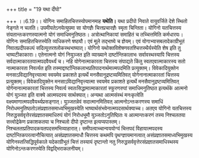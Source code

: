 +++
title = "19 यथा दीपो"

+++
।।6.19।। योगिनः समाहितचित्तस्योपमानमाह **यथेति।** यथा प्रदीपो निवाते
वायुवर्जिते देशे स्थितो नेङ्गते न चलति। उपमीयतेऽनयेत्युपमा सा योगज्ञैः
चित्तप्रचारज्ञैः स्मृता चिन्तिता। योगिनो यतचित्तस्य
संयतान्तःकरणस्यात्मनो योगं समाधिमनुतिष्ठतः। अत्रोत्थानिकायां समाहितं च
तच्चित्तमिति कर्मधारयः। योगिनः समाहितचित्तस्येति व्यधिकरणे षष्ठ्यौ। एवं
मूले तद्भाष्ये च ज्ञेयम्। एवं योगाभ्यासबलादेकाग्रीभूतं निवातप्रदीपकल्पं
सदित्युत्तरश्लोकस्थभाष्यात्। योगिनो यथोक्तविशेषणवतश्चित्तस्थैर्यस्येति
शेष इति तु भाष्यटीकाकाराः। एतेनात्मनो योगं नियुञ्जत इति व्याख्याने
दार्ष्टान्तिकालाभः सर्वावस्थस्यापि चित्तस्य
सर्वदात्माकारतयात्मपदवैयर्थ्यं च। नहि योगेनात्माकारता चित्तस्य संपाद्यते
किंतु स्वतएवात्माकारस्य सतो नात्माकारता निवर्त्यत इति
तस्माद्दार्ष्टान्तिकलाभप्रतिपादनार्थमात्मपदमिति प्रत्युक्तम्।
विवेकादियुक्तेन मनसाऽविद्यानिवृत्त्यात्मा स्वयमेव प्रकाशते इत्यर्थे
मनसैवानुद्रष्टव्यमितिवत् योगेनानात्माकारतां चित्तस्य प्रत्युक्तम्।
विवेकादियुक्तेन मनसाऽविद्यानिवृत्त्यात्मा स्वयमेव प्रकाशते इत्यर्थे
मनसैवानुद्रष्टव्यमितिवत् योगेनानात्माकारतां चित्तस्य निवर्त्य
स्वतःसिद्धामात्माकारतां स्फुरणरुपां समाधिमनुतिष्ठत इत्यर्थके आत्मनो योगं
युञ्जत इति वाक्ये आत्मपदस्य सार्थक्यात्। अन्यथा आत्मसंस्थं मनःकृत्वेति
वक्ष्यमाणात्मपदवैयर्थ्यप्रसङ्गात्। युञ्जतन्नेवं सदात्मानमितिवत्
आत्मनोऽन्तःकरणस्य समाधिं निरोधमनुतिष्ठतोऽसंप्रज्ञातसमाध्यभिमुखस्येति
भाष्यार्थसंभवेनात्मपदसार्थक्याच्च। अतएव योगिनो यतचित्तस्य
निरुद्धसर्ववृत्तेरसंप्रज्ञातसमाधिरुपं योगं निरोधभूमौ युञ्जतोऽनुतिष्ठितः
य आत्मान्तःकरणं तस्य निश्चलतया सत्त्वोद्रेकेण प्रकाशकतया च निश्चलो दीपो
दृष्टान्त इत्यप्यपास्तम्। निश्चलताप्रतिपादकयतपदसमभिव्याहारात्।
समीपत्वाच्चान्वययोग्यं चित्तपदं विहायात्मपदस्य
दार्ष्टान्तिकपरत्वानौचित्यात् असंप्रज्ञातसमाधौ चित्तस्य कथमपि
पृथग्ज्ञायमानत्वात् असंप्रज्ञातसमाध्यभिमुखस्य योगिनस्तत्सिद्धिपूर्वकाले
यदेकाग्रीभूतं चित्तं तस्यायं दृष्टान्तो नतु
निरुद्धसर्ववृत्तेरसंप्रज्ञातसमाधिस्थस्य योगिनोऽन्तःकरणस्येति
विद्वद्भिराकलनीयम्।
